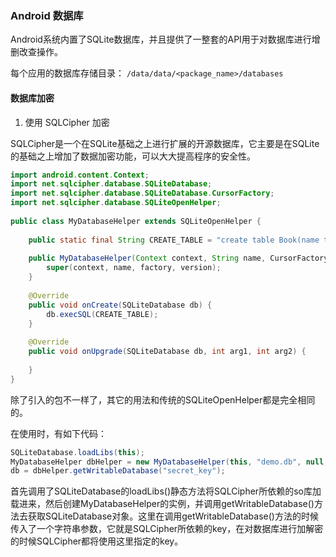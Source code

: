### Android 数据库

Android系统内置了SQLite数据库，并且提供了一整套的API用于对数据库进行增删改查操作。

每个应用的数据库存储目录： `/data/data/<package_name>/databases`



#### 数据库加密

1. 使用 SQLCipher 加密

SQLCipher是一个在SQLite基础之上进行扩展的开源数据库，它主要是在SQLite的基础之上增加了数据加密功能，可以大大提高程序的安全性。

```java
import android.content.Context;  
import net.sqlcipher.database.SQLiteDatabase;  
import net.sqlcipher.database.SQLiteDatabase.CursorFactory;  
import net.sqlcipher.database.SQLiteOpenHelper;  
  
public class MyDatabaseHelper extends SQLiteOpenHelper {  
      
    public static final String CREATE_TABLE = "create table Book(name text, pages integer)";  
  
    public MyDatabaseHelper(Context context, String name, CursorFactory factory, int version) {  
        super(context, name, factory, version);  
    }  
  
    @Override  
    public void onCreate(SQLiteDatabase db) {  
        db.execSQL(CREATE_TABLE);  
    }  
  
    @Override  
    public void onUpgrade(SQLiteDatabase db, int arg1, int arg2) {  
  
    }  
}  
```

除了引入的包不一样了，其它的用法和传统的SQLiteOpenHelper都是完全相同的。

在使用时，有如下代码：

```java
SQLiteDatabase.loadLibs(this);  
MyDatabaseHelper dbHelper = new MyDatabaseHelper(this, "demo.db", null, 1);  
db = dbHelper.getWritableDatabase("secret_key");  
```

首先调用了SQLiteDatabase的loadLibs()静态方法将SQLCipher所依赖的so库加载进来，然后创建MyDatabaseHelper的实例，并调用getWritableDatabase()方法去获取SQLiteDatabase对象。这里在调用getWritableDatabase()方法的时候传入了一个字符串参数，它就是SQLCipher所依赖的key，在对数据库进行加解密的时候SQLCipher都将使用这里指定的key。